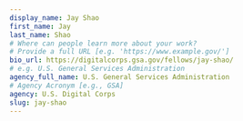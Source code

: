 ```yaml
---
display_name: Jay Shao
first_name: Jay
last_name: Shao
# Where can people learn more about your work?
# Provide a full URL [e.g. 'https://www.example.gov/']
bio_url: https://digitalcorps.gsa.gov/fellows/jay-shao/
# e.g. U.S. General Services Administration
agency_full_name: U.S. General Services Administration
# Agency Acronym [e.g., GSA]
agency: U.S. Digital Corps
slug: jay-shao
---
```

